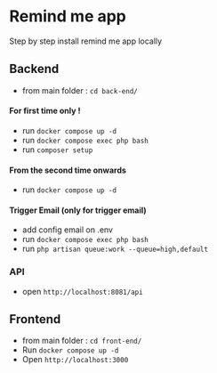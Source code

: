 # Remind me app
Step by step install remind me app locally

## Backend
- from main folder : `cd back-end/`
#### For first time only !
- run `docker compose up -d`
- run `docker compose exec php bash`
- run `composer setup`

#### From the second time onwards
- run `docker compose up -d`

#### Trigger Email (only for trigger email)
- add config email on .env
- run `docker compose exec php bash`
- run `php artisan queue:work --queue=high,default ` 

### API
- open `http://localhost:8081/api`


## Frontend
- from main folder : `cd front-end/`
- Run `docker compose up -d`
- Open `http://localhost:3000`
